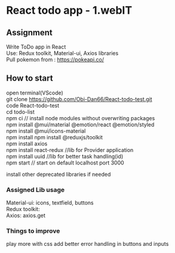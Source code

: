 # React todo app - 1.webIT

## Assignment
Write ToDo app in React\
Use: Redux toolkit, Material-ui, Axios libraries\
Pull pokemon from : https://pokeapi.co/

## How to start

open terminal(VScode)\
git clone https://github.com/Obi-Dan66/React-todo-test.git \
code React-todo-test\
cd todo-list\
npm ci // install node modules without overwriting packages\
npm install @mui/material @emotion/react @emotion/styled\
npm install @mui/icons-material\
npm install npm install @reduxjs/toolkit\
npm install axios\
npm install react-redux //lib for Provider application\
npm install uuid //lib for better task handling(id)\
npm start // start on default localhost port 3000

install other deprecated libraries if needed

### Assigned Lib usage

Material-ui: icons, textfield, buttons\
Redux toolkit:\
Axios: axios.get

### Things to improve
play more with css
add better error handling in buttons and inputs

